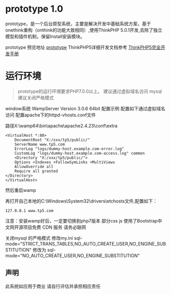 prototype 1.0
===============


prototype，是一个后台原型系统，主要是解决开发中基础系统方案，基于onethink重构（onthink的功能大致相同）,使用ThinkPHP 5.0.1开发,去除了独立模型和插件机制，保留Install安装模块。

prototype 预览地址 [prototype](http://tp5.calm7.com/admin/login/index.html)
ThinkPHP5详细开发文档参考 [ThinkPHP5完全开发手册](http://www.kancloud.cn/manual/thinkphp5)

运行环境
===============

> prototype的运行环境要求PHP7.0.0以上。
> 建议通过虚拟域名访问
> mysql 建议关闭严格模式
 

window系统 WampServer Version 3.0.6 64bit 配置示例
配置如下通过虚拟域名访问
配置apache下的httpd-vhosts.conf文件

路径X:\wamp64\bin\apache\apache2.4.23\conf\extra
~~~
<VirtualHost *:80>
    DocumentRoot "X:/xxx/tp5/public/"
    ServerName www.tp5.com
    ErrorLog "logs/dummy-host.example.com-error.log"
    CustomLog "logs/dummy-host.example.com-access.log" common
    <Directory "X:/xxx/tp5/public/">
    Options +Indexes +FollowSymLinks +MultiViews
    AllowOverride all
    Require all granted
</Directory>
</VirtualHost>
~~~
然后重启wamp

再打开自己本地的C:\Windows\System32\drivers\etchosts文件,配置如下：
~~~
127.0.0.1 www.tp5.com
~~~

注意：安装wamp好后，一定要切换到php7版本  部分css js 使用了Bootstrap中文网开源项目免费 CDN 服务 请务必联网

关闭mysql 的严格模式
修改my.ini
sql-mode="STRICT_TRANS_TABLES,NO_AUTO_CREATE_USER,NO_ENGINE_SUBSTITUTION"
修改为
sql-mode="NO_AUTO_CREATE_USER,NO_ENGINE_SUBSTITUTION"


## 声明
此系统如应用于商业 请自行评估并承担相应责任